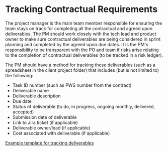 # Tracking Contractual Requirements

The project manager is the main team member responsible for ensuring the team stays on track for completing all the contractual and agreed upon deliverables. The PM should work closely with the tech lead and product owner to make sure contractual deliverables are being considered in sprint planning and completed by the agreed upon due dates. It is the PM's responsibility to be transparent with the PO and team if risks arise relating to the completion of contractual deliverables (to be tracked in a risk ledger).

The PM should have a method for tracking these deliverables (such as a spreadsheet in the client project folder) that includes (but is not limited to) the following:

- Task ID number (such as PWS number from the contract)
- Deliverable name
- Deliverable description
- Due date
- Status of deliverable (to do, in progress, ongoing monthly, delivered, accepted)
- Submission date of deliverable
- Link to Jira ticket (if applicable)
- Deliverable owner/lead (if applicable)
- Cost associated with deliverable (if applicable)

[Example template for tracking deliverables](https://docs.google.com/spreadsheets/d/1pgLJIIPs9axqpIy_Ye3swqIeE3Nehx-vTq7pGKASIPQ/edit#gid=0)
